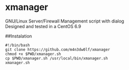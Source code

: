 # xmanager
GNU/Linux Server/Firewall Management script with dialog</br>
Designed and tested in a CentOS 6.9


##Instalation
```
#!/bin/bash
git clone https://github.com/m4n3dw0lf/xmanager
chmod +x $PWD/xmanager.sh
cp $PWD/xmanager.sh /usr/local/bin/xmanager.sh
xmanager.sh
```
